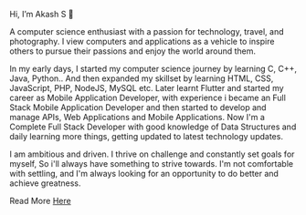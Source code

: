 Hi, I’m Akash S 👋

A computer science enthusiast with a passion for technology, travel, and photography. I view computers and applications as a vehicle to inspire others to pursue their passions and enjoy the world around them.

In my early days, I started my computer science journey by learning C, C++, Java, Python.. And then expanded my skillset by learning HTML, CSS, JavaScript, PHP, NodeJS, MySQL etc. Later learnt Flutter and started my career as Mobile Application Developer, with experience i became an Full Stack Mobile Application Developer and then started to develop and manage APIs, Web Applications and Mobile Applications. Now I'm a Complete Full Stack Developer with good knowledge of Data Structures and daily learning more things, getting updated to latest technology updates.

I am ambitious and driven. I thrive on challenge and constantly set goals for myself, So i'll always have something to strive towards. I'm not comfortable with settling, and I'm always looking for an opportunity to do better and achieve greatness.

Read More [Here](https://itsakashs.web.app)

<!---
Akash-S22/Akash-S22 is a ✨ special ✨ repository because its `README.md` (this file) appears on your GitHub profile.
You can click the Preview link to take a look at your changes.
--->
